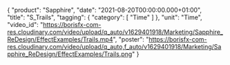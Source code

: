 {
   "product": "Sapphire",
   "date": "2021-08-20T00:00:00.000+01:00",  
   "title": "S_Trails",
   "tagging": {
   "category": [
      "Time"
    ]
   },
   "unit": "Time",
   "video_id": "https://borisfx-com-res.cloudinary.com/video/upload/q_auto/v1629401918/Marketing/Sapphire_ReDesign/EffectExamples/Trails.mp4",
   "poster": "https://borisfx-com-res.cloudinary.com/video/upload/q_auto,f_auto/v1629401918/Marketing/Sapphire_ReDesign/EffectExamples/Trails.png"
}